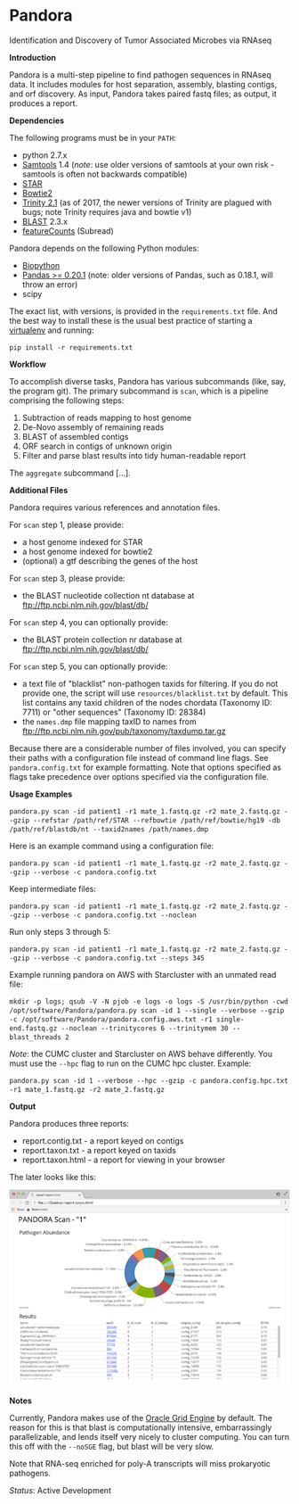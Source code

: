 Pandora
=======

Identification and Discovery of Tumor Associated Microbes via RNAseq

**Introduction**

Pandora is a multi-step pipeline to find pathogen sequences in RNAseq data. 
It includes modules for host separation, assembly, blasting contigs, and orf discovery.
As input, Pandora takes paired fastq files; as output, it produces a report.

**Dependencies**

The following programs must be in your `PATH`:

- python 2.7.x
- [Samtools](http://www.htslib.org/) 1.4 (*note*: use older versions of samtools at your own risk - samtools is often not backwards compatible)
- [STAR](https://github.com/alexdobin/STAR)
- [Bowtie2](http://bowtie-bio.sourceforge.net/bowtie2/index.shtml)
- [Trinity 2.1](https://github.com/trinityrnaseq/trinityrnaseq/wiki) (as of 2017, the newer versions of Trinity are plagued with bugs; note Trinity requires java and bowtie v1)
- [BLAST](http://www.ncbi.nlm.nih.gov/books/NBK279671/) 2.3.x
- [featureCounts](http://subread.sourceforge.net/) (Subread)

Pandora depends on the following Python modules:

- [Biopython](http://biopython.org/wiki/Main_Page)
- [Pandas >= 0.20.1](http://pandas.pydata.org/) (note: older versions of Pandas, such as 0.18.1, will throw an error)
- scipy

The exact list, with versions, is provided in the `requirements.txt` file.
And the best way to install these is the usual best practice of starting a [virtualenv](https://virtualenv.pypa.io/en/stable/) and running:

```
pip install -r requirements.txt
```

**Workflow**

To accomplish diverse tasks, Pandora has various subcommands (like, say, the program git).
The primary subcommand is `scan`, which is a pipeline comprising the following steps:

1. Subtraction of reads mapping to host genome
2. De-Novo assembly of remaining reads
3. BLAST of assembled contigs
4. ORF search in contigs of unknown origin
5. Filter and parse blast results into tidy human-readable report

The `aggregate` subcommand [...].

**Additional Files**

Pandora requires various references and annotation files.

For `scan` step 1, please provide:
- a host genome indexed for STAR
- a host genome indexed for bowtie2
- (optional) a gtf describing the genes of the host

For `scan` step 3, please provide:
- the BLAST nucleotide collection nt database at ftp://ftp.ncbi.nlm.nih.gov/blast/db/

For `scan` step 4, you can optionally provide:
- the BLAST protein collection nr database at ftp://ftp.ncbi.nlm.nih.gov/blast/db/

For `scan` step 5, you can optionally provide:
- a text file of "blacklist" non-pathogen taxids for filtering. If you do not provide one, the script will use `resources/blacklist.txt` by default. This list contains any taxid children of the nodes chordata (Taxonomy ID: 7711) or "other sequences" (Taxonomy ID: 28384)
- the `names.dmp` file mapping taxID to names from ftp://ftp.ncbi.nlm.nih.gov/pub/taxonomy/taxdump.tar.gz

Because there are a considerable number of files involved, you can specify their paths with a configuration file instead of command line flags.
See `pandora.config.txt` for example formatting.
Note that options specified as flags take precedence over options specified via the configuration file.

**Usage Examples**

```
pandora.py scan -id patient1 -r1 mate_1.fastq.gz -r2 mate_2.fastq.gz --gzip --refstar /path/ref/STAR --refbowtie /path/ref/bowtie/hg19 -db /path/ref/blastdb/nt --taxid2names /path/names.dmp
```

Here is an example command using a configuration file:

```
pandora.py scan -id patient1 -r1 mate_1.fastq.gz -r2 mate_2.fastq.gz --gzip --verbose -c pandora.config.txt
```

Keep intermediate files:

```
pandora.py scan -id patient1 -r1 mate_1.fastq.gz -r2 mate_2.fastq.gz --gzip --verbose -c pandora.config.txt --noclean
```

Run only steps 3 through 5:

```
pandora.py scan -id patient1 -r1 mate_1.fastq.gz -r2 mate_2.fastq.gz --gzip --verbose -c pandora.config.txt --steps 345
```

Example running pandora on AWS with Starcluster with an unmated read file:

```
mkdir -p logs; qsub -V -N pjob -e logs -o logs -S /usr/bin/python -cwd /opt/software/Pandora/pandora.py scan -id 1 --single --verbose --gzip -c /opt/software/Pandora/pandora.config.aws.txt -r1 single-end.fastq.gz --noclean --trinitycores 6 --trinitymem 30 --blast_threads 2
```

*Note*: the CUMC cluster and Starcluster on AWS behave differently.
You must use the `--hpc` flag to run on the CUMC hpc cluster.
Example:

```
pandora.py scan -id 1 --verbose --hpc --gzip -c pandora.config.hpc.txt -r1 mate_1.fastq.gz -r2 mate_2.fastq.gz
```

**Output**

Pandora produces three reports:
 - report.contig.txt - a report keyed on contigs
 - report.taxon.txt - a report keyed on taxids
 - report.taxon.html - a report for viewing in your browser

The later looks like this:

![screenshot](img/pandorascreenshot.800.png?raw=true "report.taxon.html")

**Notes**

Currently, Pandora makes use of the [Oracle Grid Engine](https://en.wikipedia.org/wiki/Oracle_Grid_Engine) by default.
The reason for this is that blast is computationally intensive, embarrassingly parallelizable, and lends itself very nicely to cluster computing.
You can turn this off with the `--noSGE` flag, but blast will be very slow.

Note that RNA-seq enriched for poly-A transcripts will miss prokaryotic pathogens.

*Status*: Active Development
